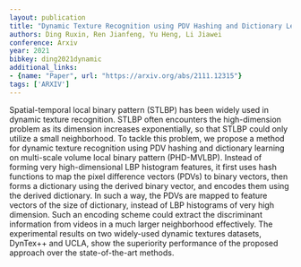 ```yaml
---
layout: publication
title: "Dynamic Texture Recognition using PDV Hashing and Dictionary Learning on Multi-scale Volume Local Binary Pattern"
authors: Ding Ruxin, Ren Jianfeng, Yu Heng, Li Jiawei
conference: Arxiv
year: 2021
bibkey: ding2021dynamic
additional_links:
- {name: "Paper", url: "https://arxiv.org/abs/2111.12315"}
tags: ['ARXIV']
---
```

Spatial-temporal local binary pattern (STLBP) has been widely used in dynamic texture recognition. STLBP often encounters the high-dimension problem as its dimension increases exponentially, so that STLBP could only utilize a small neighborhood. To tackle this problem, we propose a method for dynamic texture recognition using PDV hashing and dictionary learning on multi-scale volume local binary pattern (PHD-MVLBP). Instead of forming very high-dimensional LBP histogram features, it first uses hash functions to map the pixel difference vectors (PDVs) to binary vectors, then forms a dictionary using the derived binary vector, and encodes them using the derived dictionary. In such a way, the PDVs are mapped to feature vectors of the size of dictionary, instead of LBP histograms of very high dimension. Such an encoding scheme could extract the discriminant information from videos in a much larger neighborhood effectively. The experimental results on two widely-used dynamic textures datasets, DynTex++ and UCLA, show the superiority performance of the proposed approach over the state-of-the-art methods.